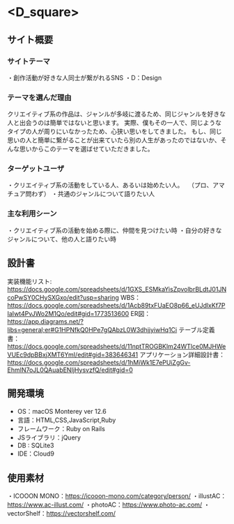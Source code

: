 # <D_square>

## サイト概要
### サイトテーマ
・創作活動が好きな人同士が繋がれるSNS
・D：Design

### テーマを選んだ理由
クリエイティブ系の作品は、ジャンルが多岐に渡るため、同じジャンルを好きな人と出会うのは簡単ではないと思います。
実際、僕もその一人で、同じようなタイプの人が周りにいなかったため、心狭い思いをしてきました。
もし、同じ思いの人と簡単に繋がることが出来ていたら別の人生があったのではないか、そんな思いからこのテーマを選ばせていただきました。

### ターゲットユーザ
・クリエイティブ系の活動をしている人、あるいは始めたい人。
　（プロ、アマチュア問わず）
・共通のジャンルについて語りたい人

### 主な利用シーン
・クリエイティブ系の活動を始める際に、仲間を見つけたい時
・自分の好きなジャンルについて、他の人と語りたい時

## 設計書
実装機能リスト:　https://docs.google.com/spreadsheets/d/1GXS_ESMkaYisZpvolbrBLdtJ01JNcoPwSY0CHySXGxo/edit?usp=sharing
WBS：　https://docs.google.com/spreadsheets/d/1Acb89txFUaEO8p66_eUJdlxKf7PIaIwt4PvJWo2M1Qo/edit#gid=1773513600
ER図：　https://app.diagrams.net/?libs=general;er#G1HPNfkQ0HPe7gQAbzL0W3dhjjyiwHq1Ci
テーブル定義書：　https://docs.google.com/spreadsheets/d/11nptTROGBKlm24WTlce0MJHWeVUEc9dpBBxjXMT6YmI/edit#gid=383646341
アプリケーション詳細設計書：　https://docs.google.com/spreadsheets/d/1hMiWk1E7ePUiZgGv-EhmIN7oJL0QAuabENIjHysvzfQ/edit#gid=0

## 開発環境
- OS：macOS Monterey ver 12.6
- 言語：HTML,CSS,JavaScript,Ruby
- フレームワーク：Ruby on Rails
- JSライブラリ：jQuery
- DB : SQLite3
- IDE：Cloud9

## 使用素材
・ICOOON MONO：https://icooon-mono.com/category/person/
・illustAC：https://www.ac-illust.com/
・photoAC：https://www.photo-ac.com/
・vectorShelf：https://vectorshelf.com/
